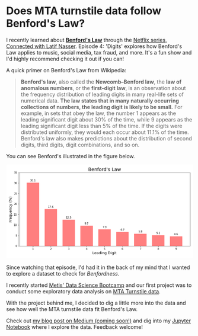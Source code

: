 # Does MTA turnstile data follow Benford's Law? 

I recently learned about [**Benford's Law**](https://en.wikipedia.org/wiki/Benford%27s_law) through the [Netflix series, Connected with Latif Nasser](https://www.netflix.com/title/81031737#:~:text=Digits&text=Latif%20explores%20a%20law%20of,and%20perhaps%20the%20entire%20universe.). Episode 4: 'Digits' explores how Benford's Law applies to music, social media, tax fraud, and more. It's a fun show and I'd highly recommend checking it out if you can!

A quick primer on Benford's Law from Wikipedia:

> **Benford's law**, also called the **Newcomb–Benford law**, the **law of anomalous numbers**, or the **first-digit law**, is an observation about the frequency distribution of leading digits in many real-life sets of numerical data. **The law states that in many naturally occurring collections of numbers, the leading digit is likely to be small.** For example, in sets that obey the law, the number 1 appears as the leading significant digit about 30% of the time, while 9 appears as the leading significant digit less than 5% of the time. If the digits were distributed uniformly, they would each occur about 11.1% of the time. Benford's law also makes predictions about the distribution of second digits, third digits, digit combinations, and so on.

You can see Benford's illustrated in the figure below.

![Benford's Law](https://github.com/scrapfishies/mta_benfords/blob/master/images/benfords.png)

Since watching that episode, I'd had it in the back of my mind that I wanted to explore a dataset to check for *Benfordness*. 

I recently started [Metis' Data Science Bootcamp](https://www.thisismetis.com/) and our first project was to conduct some exploratory data analysis on [MTA Turnstile data](http://web.mta.info/developers/turnstile.html).

With the project behind me, I decided to dig a little more into the data and see how well the MTA turnstile data fit Benford's Law.

Check out [my blog post on Medium (coming soon!)]() and dig into my [Jupyter Notebook](https://github.com/scrapfishies/mta_benfords/blob/master/mta_benfords.ipynb) where I explore the data. Feedback welcome!
